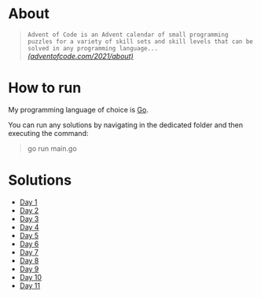 # About
>`Advent of Code is an Advent calendar of small programming puzzles for a variety of skill sets and skill levels that can be solved in any programming language...`
 <cite>[(adventofcode.com/2021/about)](https://adventofcode.com/2021/about)</cite>

# How to run
My programming language of choice is [Go](https://go.dev/learn/).

You can run any solutions by navigating in the dedicated folder and then executing the command: 
> go run main.go

# Solutions
- [Day 1](./2021/1)
- [Day 2](./2021/2)
- [Day 3](./2021/3)
- [Day 4](./2021/4)
- [Day 5](./2021/5)
- [Day 6](./2021/6)
- [Day 7](./2021/7)
- [Day 8](./2021/8)
- [Day 9](./2021/9)
- [Day 10](./2021/10)
- [Day 11](./2021/11)